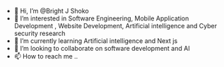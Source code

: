 - 👋 Hi, I’m @Bright J Shoko
- 👀 I’m interested in Software Engineering, Mobile Application Development , Website Development, Artificial intelligence and Cyber security research
- 🌱 I’m currently learning Artificial intelligence and Next js 
- 💞️ I’m looking to collaborate on software development and AI
- 📫 How to reach me ..

<!---
BrightJShoko/BrightJShoko is a ✨ special ✨ repository because its `README.md` (this file) appears on your GitHub profile.
You can click the Preview link to take a look at your changes.
--->
